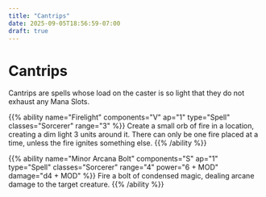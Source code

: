 ```yaml
---
title: "Cantrips"
date: 2025-09-05T18:56:59-07:00
draft: true
---
```


# Cantrips
Cantrips are spells whose load on the caster is so light that they do not exhaust any Mana Slots. 

{{% ability name="Firelight" components="V" ap="1" type="Spell" classes="Sorcerer" range="3" %}}
Create a small orb of fire in a location, creating a dim light 3 units around it. There can only be one fire placed at a time, unless the fire ignites something else.
{{% /ability %}}

{{% ability name="Minor Arcana Bolt" components="S" ap="1" type="Spell" classes="Sorcerer" range="4" power="6 + MOD" damage="d4 + MOD" %}}
Fire a bolt of condensed magic, dealing arcane damage to the target creature.
{{% /ability %}}